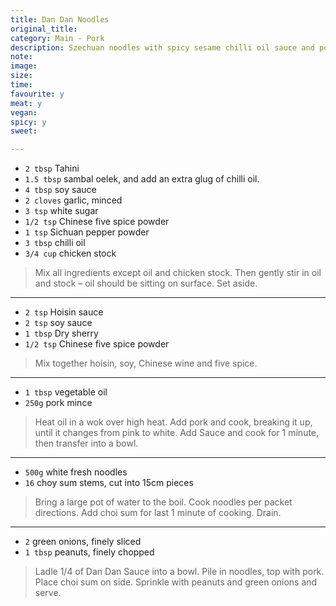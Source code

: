```yaml
---
title: Dan Dan Noodles
original_title:
category: Main - Pork
description: Szechuan noodles with spicy sesame chilli oil sauce and pork
note:
image:
size:
time:
favourite: y
meat: y
vegan:
spicy: y
sweet:

---
```


* `2 tbsp` Tahini
* `1.5 tbsp` sambal oelek, and add an extra glug of chilli oil.
* `4 tbsp` soy sauce
* `2 cloves` garlic, minced
* `3 tsp` white sugar
* `1/2 tsp` Chinese five spice powder
* `1 tsp` Sichuan pepper powder
* `3 tbsp` chilli oil
* `3/4 cup` chicken stock

>Mix all ingredients except oil and chicken stock. Then gently stir in oil and stock – oil should be sitting on surface. Set aside.

---

* `2 tsp` Hoisin sauce
* `2 tsp` soy sauce
* `1 tbsp` Dry sherry
* `1/2 tsp` Chinese five spice powder

>Mix together hoisin, soy, Chinese wine and five spice.

---

* `1 tbsp` vegetable oil
* `250g` pork mince

>Heat oil in a wok over high heat. Add pork and cook, breaking it up, until it changes from pink to white. Add Sauce and cook for 1 minute, then transfer into a bowl.

---

* `500g` white fresh noodles
* `16` choy sum stems, cut into 15cm pieces

>Bring a large pot of water to the boil. Cook noodles per packet directions.
Add choi sum for last 1 minute of cooking. Drain.

---

* `2` green onions, finely sliced
* `1 tbsp` peanuts, finely chopped

>Ladle 1/4 of Dan Dan Sauce into a bowl. Pile in noodles, top with pork. Place choi sum on side. Sprinkle with peanuts and green onions and serve.
